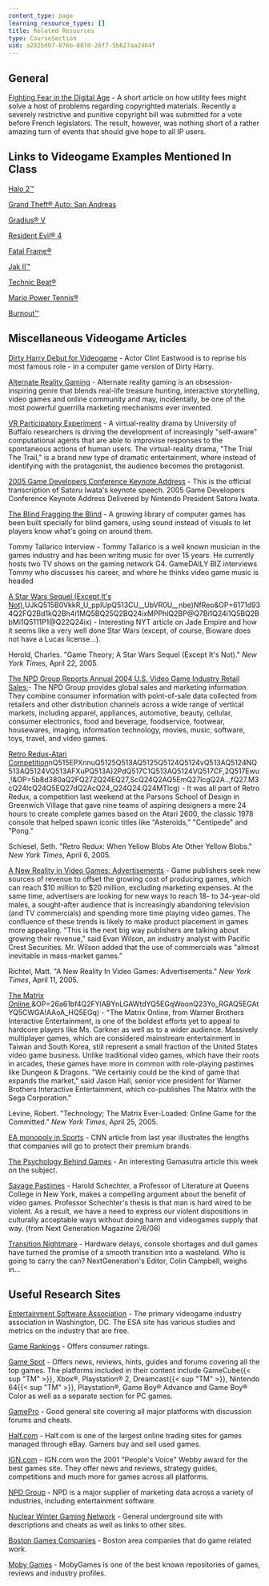 ```yaml
---
content_type: page
learning_resource_types: []
title: Related Resources
type: CourseSection
uid: a202bd07-876b-8070-26f7-5b627aa2464f
---
```


General
-------

[Fighting Fear in the Digital Age](http://www.next-gen.biz/index.php?option=com_content&task=view&id=1969&Itemid=35) - A short article on how utility fees might solve a host of problems regarding copyrighted materials. Recently a severely restrictive and punitive copyright bill was submitted for a vote before French legislators. The result, however, was nothing short of a rather amazing turn of events that should give hope to all IP users.

Links to Videogame Examples Mentioned In Class
----------------------------------------------

[Halo 2™](https://store.xbox.com/en-US/Xbox-One/Games/Halo-Spartan-Assault/a3807603-9e22-48b2-8b75-c6bf36ddc511)

[Grand Theft® Auto: San Andreas](http://www.rockstargames.com/sanandreas/)

[Gradius® V](http://www.gamespot.com/ps2/action/gradius5/index.html)

[Resident Evil® 4](https://www.residentevil.com/4/)

[Fatal Frame®](http://en.wikipedia.org/wiki/Fatal_Frame)

[Jak II™](https://en.wikipedia.org/wiki/Jak_II)

[Technic Beat®](http://ps2.ign.com/objects/686/686485.html)

[Mario Power Tennis®](https://www.mariowiki.com/Mario_Power_Tennis)

[Burnout™](https://www.ea.com/games/burnout)

Miscellaneous Videogame Articles
--------------------------------

[Dirty Harry Debut for Videogame](http://news.bbc.co.uk/2/hi/entertainment/4295331.stm) - Actor Clint Eastwood is to reprise his most famous role - in a computer game version of Dirty Harry.

[Alternate Reality Gaming](https://electronics.howstuffworks.com/alternate-reality-gaming.htm) - Alternate reality gaming is an obsession-inspiring genre that blends real-life treasure hunting, interactive storytelling, video games and online community and may, incidentally, be one of the most powerful guerrilla marketing mechanisms ever invented.

[VR Participatory Experiment](http://www.buffalo.edu/news/fast-execute.cgi/article-page.html?article=71550009) - A virtual-reality drama by University of Buffalo researchers is driving the development of increasingly "self-aware" computational agents that are able to improvise responses to the spontaneous actions of human users. The virtual-reality drama, "The Trial The Trail," is a brand new type of dramatic entertainment, where instead of identifying with the protagonist, the audience becomes the protagonist.

[2005 Game Developers Conference Keynote Address](http://planetgamecube.com/newsArt.cfm?artid=10378&CFID=14035898&CFTOKEN=62d1ad2e1888e949-8BC2B202-C09F-3E62-0527474CB07D838A) - This is the official transcription of Satoru Iwata's keynote speech. 2005 Game Developers Conference Keynote Address Delivered by Nintendo President Satoru Iwata.

[The Blind Fragging the Blind](http://archive.wired.com/gaming/gamingreviews/news/2005/03/66879?currentPage=all) - A growing library of computer games has been built specially for blind gamers, using sound instead of visuals to let players know what's going on around them.

Tommy Tallarico Interview - Tommy Tallarico is a well known musician in the games industry and has been writing music for over 15 years. He currently hosts two TV shows on the gaming network G4. GameDAILY BIZ interviews Tommy who discusses his career, and where he thinks video game music is headed

[A Star Wars Sequel (Except It's Not)](http://www.nytimes.com/glogin?URI=http://gk.nytimes.com/mem/gatekeeper.html&OQ=_rQ3D1Q26URIQ3DhttpQ3AQ2FQ2Fwww.nytimes.comQ2F2005Q2F04Q2F22Q2FartsQ2F22game.htmlQ26OQ51Q3D_rQ513D2Q5126thQ5126emcQ513DthQ5126orefQ513DsloginQ26OPQ3Da147720Q512FUX),UJkQ515B0VkkR_U_ppIUpQ513CU__UbVR0U__nbe)NfReo&OP=6171d934Q2FQ2Bd1kQ2Bh4i1MQ5BQ25Q2BQ24ixMPPhlQ2BP@Q7Bi1Q24i1Q5BQ2BbMi1Q5111P1@Q22Q24ix) - Interesting NYT article on Jade Empire and how it seems like a very well done Star Wars (except, of course, Bioware does not have a Lucas license...).

Herold, Charles. "Game Theory; A Star Wars Sequel (Except It's Not)." _New York Times_, April 22, 2005.

[The NPD Group Reports Annual 2004 U.S. Video Game Industry Retail Sales](http://www.npd.com/corpServlet?nextpage=corp_welcome.html);- The NPD Group provides global sales and marketing information. They combine consumer information with point-of-sale data collected from retailers and other distribution channels across a wide range of vertical markets, including apparel, appliances, automotive, beauty, cellular, consumer electronics, food and beverage, foodservice, footwear, housewares, imaging, information technology, movies, music, software, toys, travel, and video games.

[Retro Redux-Atari Competition](http://www.nytimes.com/glogin?URI=http://gk.nytimes.com/mem/gatekeeper.html&OQ=_rQ3D1Q26URIQ3DhttpQ3AQ2FQ2Fwww.nytimes.comQ2F2005Q2F04Q2F06Q2FartsQ2FdesignQ2F06game.htmlQ26OQ51Q3D_rQ513D1Q5126thQ513DQ5126adxnnlQ513D1Q5126emcQ513DthQ5126adxnnlxQ513D1112785562-Zy05TeD9P84Fhqm2MevWJAQ26OPQ3D6b3cc5a5Q512FQ513A52AQ513A)nQ515EPXnnuQ5125Q513AQ5125Q5124Q5124vQ513AQ5124NQ513AQ5124VQ513AFXuPQ513A)2PdQ517C1Q513AQ5124VQ517CF,2Q517Ewu,!&OP=5b8d380aQ2FQ272Q24EQ27,ScQ24Q2AQ5EmQ27lcgQ2A..,fQ27.M3cQ24lcQ24Q5EQ27dQ2AcQ24_Q24Q24.Q24MTlcg) - It was all part of Retro Redux, a competition last weekend at the Parsons School of Design in Greenwich Village that gave nine teams of aspiring designers a mere 24 hours to create complete games based on the Atari 2600, the classic 1978 console that helped spawn iconic titles like "Asteroids," "Centipede" and "Pong."

Schiesel, Seth. "Retro Redux: When Yellow Blobs Ate Other Yellow Blobs." _New York Times_, April 6, 2005.

[A New Reality in Video Games: Advertisements](http://www.nytimes.com/glogin?URI=http://gk.nytimes.com/mem/gatekeeper.html&OQ=_rQ3D1Q26URIQ3DhttpQ3AQ2FQ2Fwww.nytimes.comQ2F2005Q2F04Q2F11Q2FtechnologyQ2F11game.htmlQ26OQ51Q3D_rQ513D1Q5126thQ5126emcQ513DthQ26OPQ3D1d37a606Q512F,2JC,aMdmeMMoQ5127,Q5127LL3,LQ512A,Q5120Q5120,oJdQ513CQ515CMFMIN,Q5120Q5120IRQ5125JQ517EQ513CoQ5125F&OP=5f3ec1Q2F6XQ7D16AsPQ7DQ27fQ246!PQ3BQ27YYAi6YQ2B_PQ7D!PQ7Df6cQ27PQ7DkQ7DQ7DYQ7DQ2BU!PQ3B) - Game publishers seek new sources of revenue to offset the growing cost of producing games, which can reach $10 million to $20 million, excluding marketing expenses. At the same time, advertisers are looking for new ways to reach 18- to 34-year-old males, a sought-after audience that is increasingly abandoning television (and TV commercials) and spending more time playing video games. The confluence of these trends is likely to make product placement in games more appealing. "This is the next big way publishers are talking about growing their revenue," said Evan Wilson, an industry analyst with Pacific Crest Securities. Mr. Wilson added that the use of commercials was "almost inevitable in mass-market games."

Richtel, Matt. "A New Reality In Video Games: Advertisements." _New York Times_, April 11, 2005.

[The Matrix Online](http://www.nytimes.com/glogin?URI=http://gk.nytimes.com/mem/gatekeeper.html&OQ=_rQ3D1Q26URIQ3DhttpQ3AQ2FQ2Fwww.nytimes.comQ2F2005Q2F04Q2F25Q2FtechnologyQ2F25matrix.htmlQ26OQ51Q3D_rQ513D1Q5126thQ5126emcQ513DthQ26OPQ3D671979a5Q512FQ513AQ5151lTQ513Ap8GQ513EQ516088iIQ513AIKKfQ513AKQ5122Q513AIfQ513AilGdo8,8(6Q513AIf)Q515CiQ5160Q517ENQ5125di),&OP=26a61bf4Q2FYlABYnLGAWtdYQ5EGqWoonQ23Yo_RGAQ5EGAtYQ5CWGA!AAoA_HQ5EGq) - "The Matrix Online, from Warner Brothers Interactive Entertainment, is one of the boldest efforts yet to appeal to hardcore players like Ms. Carkner as well as to a wider audience. Massively multiplayer games, which are considered mainstream entertainment in Taiwan and South Korea, still represent a small fraction of the United States video game business. Unlike traditional video games, which have their roots in arcades, these games have more in common with role-playing pastimes like Dungeon & Dragons. "We certainly could be the kind of game that expands the market," said Jason Hall, senior vice president for Warner Brothers Interactive Entertainment, which co-publishes The Matrix with the Sega Corporation."

Levine, Robert. "Technology; The Matrix Ever-Loaded: Online Game for the Committed." _New York Times_, April 25, 2005.

[EA monopoly in Sports](http://money.cnn.com/2004/12/14/commentary/game_over/column_gaming/) - CNN article from last year illustrates the lengths that companies will go to protect their premium brands.

[The Psychology Behind Games](http://www.gamasutra.com/features/20050426/hejdenberg_pfv.htm) - An interesting Gamasutra article this week on the subject.

[Savage Pastimes](https://haroldschechter.com/books/savage-pastimes) - Harold Schechter, a Professor of Literature at Queens College in New York, makes a compelling argument about the benefit of video games. Professor Schechter's thesis is that man is hard wired to be violent. As a result, we have a need to express our violent dispositions in culturally acceptable ways without doing harm and videogames supply that way. (from Next Generation Magazine 2/6/06)

[Transition Nightmare](http://www.next-gen.biz/index.php?option=com_content&task=view&id=2392&Itemid=2) - Hardware delays, console shortages and dull games have turned the promise of a smooth transition into a wasteland. Who is going to carry the can? NextGeneration's Editor, Colin Campbell, weighs in...

Useful Research Sites
---------------------

[Entertainment Software Association](http://www.theesa.com/) - The primary videogame industry association in Washington, DC. The ESA site has various studies and metrics on the industry that are free.

[Game Rankings](http://www.gamerankings.com/) - Offers consumer ratings.

[Game Spot](http://www.gamespot.com/) - Offers news, reviews, hints, guides and forums covering all the top games. The platforms included in their content include GameCube{{< sup "TM" >}}, Xbox®, Playstation® 2, Dreamcast{{< sup "TM" >}}, Nintendo 64{{< sup "TM" >}}, Playstation®, Game Boy® Advance and Game Boy® Color as well as a separate section for PC games.

[GamePro](http://www.gamepro.de/) - Good general site covering all major platforms with discussion forums and cheats.

[Half.com](http://video-games.half.ebay.com/) - Half.com is one of the largest online trading sites for games managed through eBay. Gamers buy and sell used games.

[IGN.com](http://www.ign.com/) - IGN.com won the 2001 "People's Voice" Webby award for the best games site. They offer news and reviews, strategy guides, competitions and much more for games across all platforms.

[NPD Group](http://www.npd.com/) - NPD is a major supplier of marketing data across a variety of industries, including entertainment software.

[Nuclear Winter Gaming Network](http://www.giantbomb.com/nuclear-winter/3005-7174/) - General underground site with descriptions and cheats as well as links to other sites.

[Boston Games Companies](http://www.bostonpostmortem.org/boston-area-game-companies/) - Boston area companies that do game related work.

[Moby Games](http://www.mobygames.com/home) - MobyGames is one of the best known repositories of games, reviews and industry profiles.